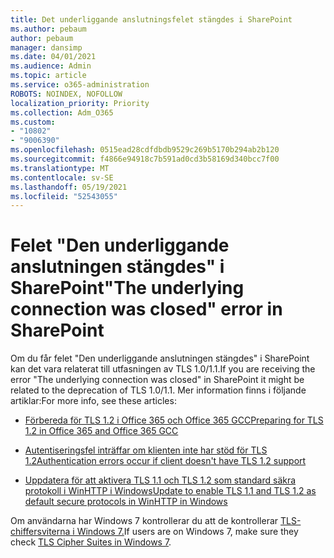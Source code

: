 ```yaml
---
title: Det underliggande anslutningsfelet stängdes i SharePoint
ms.author: pebaum
author: pebaum
manager: dansimp
ms.date: 04/01/2021
ms.audience: Admin
ms.topic: article
ms.service: o365-administration
ROBOTS: NOINDEX, NOFOLLOW
localization_priority: Priority
ms.collection: Adm_O365
ms.custom:
- "10802"
- "9006390"
ms.openlocfilehash: 0515ead28cdfdbdb9529c269b5170b294ab2b120
ms.sourcegitcommit: f4866e94918c7b591ad0cd3b58169d340bcc7f00
ms.translationtype: MT
ms.contentlocale: sv-SE
ms.lasthandoff: 05/19/2021
ms.locfileid: "52543055"
---
```

# <a name="the-underlying-connection-was-closed-error-in-sharepoint"></a><span data-ttu-id="82714-102">Felet "Den underliggande anslutningen stängdes" i SharePoint</span><span class="sxs-lookup"><span data-stu-id="82714-102">"The underlying connection was closed" error in SharePoint</span></span>

<span data-ttu-id="82714-103">Om du får felet "Den underliggande anslutningen stängdes" i SharePoint kan det vara relaterat till utfasningen av TLS 1.0/1.1.</span><span class="sxs-lookup"><span data-stu-id="82714-103">If you are receiving the error "The underlying connection was closed" in SharePoint it might be related to the deprecation of TLS 1.0/1.1.</span></span> <span data-ttu-id="82714-104">Mer information finns i följande artiklar:</span><span class="sxs-lookup"><span data-stu-id="82714-104">For more info, see these articles:</span></span>

- [<span data-ttu-id="82714-105">Förbereda för TLS 1.2 i Office 365 och Office 365 GCC</span><span class="sxs-lookup"><span data-stu-id="82714-105">Preparing for TLS 1.2 in Office 365 and Office 365 GCC</span></span>](/microsoft-365/compliance/prepare-tls-1.2-in-office-365)

- [<span data-ttu-id="82714-106">Autentiseringsfel inträffar om klienten inte har stöd för TLS 1.2</span><span class="sxs-lookup"><span data-stu-id="82714-106">Authentication errors occur if client doesn't have TLS 1.2 support</span></span>](https://review.docs.microsoft.com/sharepoint/troubleshoot/administration/authentication-errors-tls12-support)

- [<span data-ttu-id="82714-107">Uppdatera för att aktivera TLS 1.1 och TLS 1.2 som standard säkra protokoll i WinHTTP i Windows</span><span class="sxs-lookup"><span data-stu-id="82714-107">Update to enable TLS 1.1 and TLS 1.2 as default secure protocols in WinHTTP in Windows</span></span>](https://support.microsoft.com/topic/update-to-enable-tls-1-1-and-tls-1-2-as-default-secure-protocols-in-winhttp-in-windows-c4bd73d2-31d7-761e-0178-11268bb10392)

<span data-ttu-id="82714-108">Om användarna har Windows 7 kontrollerar du att de kontrollerar [TLS-chiffersviterna i Windows 7.](/windows/win32/secauthn/tls-cipher-suites-in-windows-7)</span><span class="sxs-lookup"><span data-stu-id="82714-108">If users are on Windows 7, make sure they check [TLS Cipher Suites in Windows 7](/windows/win32/secauthn/tls-cipher-suites-in-windows-7).</span></span>
